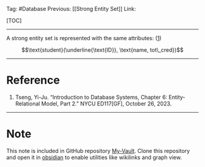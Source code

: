 Tag: #Database 
Previous: [[Strong Entity Set]]
Link: 

[TOC]

---

A strong entity set is represented with the same attributes: (<u>1</u>)

$$\text{student}(\underline{\text{ID}}, \text{name, tot\_cred})$$

---

# Reference

1. Tseng, Yi-Ju. “Introduction to Database Systems, Chapter 6: Entity-Relational Model, Part 2.” NYCU ED117[GF], October 26, 2023.

---

# Note

This note is included in GitHub repository [My-Vault](https://github.com/LittleD3092/My-Vault.git). Clone this repository and open it in [obsidian](https://obsidian.md/) to enable utilities like wikilinks and graph view.